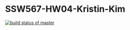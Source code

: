 # SSW567-HW04-Kristin-Kim
[![build status of master](https://travis-ci.org/krixstin/SSW567-HW04-Kristin-Kim.svg?branch=master)](https://travis-ci.org/krixtin/SSW567-HW04-Kristin-Kim)
